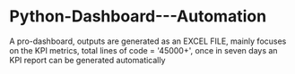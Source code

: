 # Python-Dashboard---Automation
A pro-dashboard, outputs are generated as an EXCEL FILE, mainly focuses on the KPI metrics, total lines of code = '45000+', once in seven days an KPI report can be generated automatically
